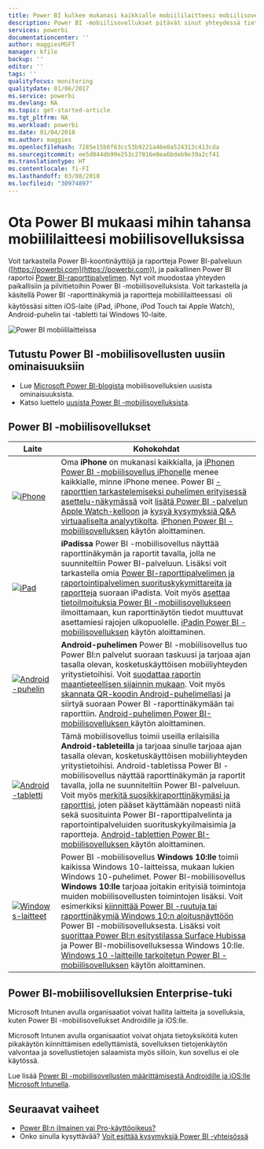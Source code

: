 ```yaml
---
title: Power BI kulkee mukanasi kaikkialle mobiililaitteesi mobiilisovelluksissa
description: Power BI -mobiilisovellukset pitävät sinut yhteydessä tietoihisi paikallisesti tai pilvipalvelussa. Tarkastele Power BI -raporttinäkymiä ja -raportteja omalla mobiililaitteellasi.
services: powerbi
documentationcenter: ''
author: maggiesMSFT
manager: kfile
backup: ''
editor: ''
tags: ''
qualityfocus: monitoring
qualitydate: 01/06/2017
ms.service: powerbi
ms.devlang: NA
ms.topic: get-started-article
ms.tgt_pltfrm: NA
ms.workload: powerbi
ms.date: 01/04/2018
ms.author: maggies
ms.openlocfilehash: 7285e15b6f63cc53b9221a46e0a524313c413cda
ms.sourcegitcommit: ee5d044db99e253c27816e0ea6bdeb9e39a2cf41
ms.translationtype: HT
ms.contentlocale: fi-FI
ms.lasthandoff: 03/08/2018
ms.locfileid: "30974897"
---
```

# <a name="take-power-bi-anywhere-in-mobile-apps-for-your-mobile-device"></a>Ota Power BI mukaasi mihin tahansa mobiililaitteesi mobiilisovelluksissa
Voit tarkastella Power BI-koontinäyttöjä ja raportteja Power BI-palveluun ([https://powerbi.com](https://powerbi.com)), ja paikallinen Power BI raportoi [Power BI-raporttipalvelimen](report-server/get-started.md). Nyt voit muodostaa yhteyden paikallisiin ja pilvitietoihin Power BI -mobiilisovelluksista. Voit tarkastella ja käsitellä Power BI -raporttinäkymiä ja raportteja mobiililaitteessasi &#151; oli käytössäsi sitten iOS-laite (iPad, iPhone, iPod Touch tai Apple Watch), Android-puhelin tai -tabletti tai Windows 10-laite.

![Power BI mobiililaitteissa](media/mobile-apps-for-mobile-devices/power-bi-mobile-apps-all-up.png)

## <a name="see-whats-new-in-the-power-bi-mobile-apps"></a>Tutustu Power BI -mobiilisovellusten uusiin ominaisuuksiin
* Lue [Microsoft Power BI-blogista](https://powerbi.microsoft.com/blog/tag/mobile/) mobiilisovelluksien uusista ominaisuuksista.
* Katso luettelo [uusista Power BI -mobiilisovelluksista](mobile-whats-new-in-the-mobile-apps.md).

## <a name="the-power-bi-mobile-apps"></a>Power BI -mobiilisovellukset
| **Laite** | **Kohokohdat** |
| --- | --- |
| [![iPhone](media/mobile-apps-for-mobile-devices/iphone-logo-50-px.png)](mobile-iphone-app-get-started.md) |Oma **iPhone** on mukanasi kaikkialla, ja [iPhonen Power BI -mobiilisovellus iPhonelle](mobile-iphone-app-get-started.md) menee kaikkialle, minne iPhone menee. Power BI [-raporttien tarkastelemiseksi puhelimen erityisessä asettelu-näkymässä](mobile-apps-view-phone-report.md) voit [lisätä Power BI -palvelun Apple Watch-kelloon](mobile-apple-watch.md) ja [kysyä kysymyksiä Q&A virtuaaliselta analyytikolta](mobile-apps-ios-qna.md). [iPhonen Power BI -mobiilisovelluksen](mobile-iphone-app-get-started.md) käytön aloittaminen. |
| [![iPad](media/mobile-apps-for-mobile-devices/ipad-logo-50-px.png)](mobile-ipad-app-get-started.md) |**iPadissa** Power BI -mobiilisovellus näyttää raporttinäkymän ja raportit tavalla, jolla ne suunniteltiin Power BI-palveluun. Lisäksi voit tarkastella omia [Power BI-raporttipalvelimen ja raportointipalvelimen suorituskykymittareita ja raportteja](mobile-app-ssrs-kpis-mobile-on-premises-reports.md) suoraan iPadista. Voit myös [asettaa tietoilmoituksia Power BI -mobiilisovellukseen ](mobile-set-data-alerts-in-the-mobile-apps.md) ilmoittamaan, kun raporttinäytön tiedot muuttuvat asettamiesi rajojen ulkopuolelle. [iPadin Power BI -mobiilisovelluksen](mobile-ipad-app-get-started.md) käytön aloittaminen. |
| [![Android-puhelin](media/mobile-apps-for-mobile-devices/android-phone-logo-50-px.png)](mobile-android-app-get-started.md) |**Android-puhelimen** Power BI -mobiilisovellus tuo Power BI:n palvelut suoraan taskuusi ja tarjoaa ajan tasalla olevan, kosketuskäyttöisen mobiiliyhteyden yritystietoihisi. Voit [suodattaa raportin maantieteellisen sijainnin mukaan](mobile-apps-geographic-filtering.md). Voit myös [skannata QR-koodin Android-puhelimellasi](mobile-apps-qr-code.md) ja siirtyä suoraan Power BI -raporttinäkymään tai raporttiin. [Android-puhelimen Power BI-mobiilisovelluksen ](mobile-android-app-get-started.md)käytön aloittaminen. |
| [![Android-tabletti](media/mobile-apps-for-mobile-devices/android-tablet-logo-50-px.png)](mobile-android-tablet-app-get-started.md) |Tämä mobiilisovellus toimii useilla erilaisilla **Android-tableteilla** ja tarjoaa sinulle tarjoaa ajan tasalla olevan, kosketuskäyttöisen mobiiliyhteyden yritystietoihisi. Android-tabletissa Power BI -mobiilisovellus näyttää raporttinäkymän ja raportit tavalla, jolla ne suunniteltiin Power BI-palveluun. Voit myös [merkitä suosikkiraporttinäkymäsi ja raporttisi](mobile-apps-favorites.md), joten pääset käyttämään nopeasti niitä sekä suosituinta Power BI-raporttipalvelinta ja raportointipalveluiden suorituskykyilmaisimia ja raportteja. [Android-tablettien Power BI-mobiilisovelluksen ](mobile-android-tablet-app-get-started.md)käytön aloittaminen. |
| [![Windows-laitteet](media/mobile-apps-for-mobile-devices/win-10-logo-50-px.png)](desktop-getting-started.md) |Power BI -mobiilisovellus **Windows 10:lle** toimii kaikissa Windows 10-laitteissa, mukaan lukien Windows 10-puhelimet. Power BI-mobiilisovellus **Windows 10:lle** tarjoaa joitakin erityisiä toimintoja muiden mobiilisovellusten toimintojen lisäksi. Voit esimerkiksi [kiinnittää Power BI -ruutuja tai raporttinäkymiä Windows 10:n aloitusnäyttöön](mobile-pin-dashboard-start-screen-windows-10-phone-app.md) Power BI -mobiilisovelluksesta. Lisäksi voit [suorittaa Power BI:n esitystilassa Surface Hubissa](mobile-windows-10-app-presentation-mode.md) ja Power BI-mobiilisovelluksessa Windows 10:lle. [Windows 10 -laitteille tarkoitetun Power BI -mobiilisovelluksen](mobile-windows-10-phone-app-get-started.md) käytön aloittaminen. |

## <a name="enterprise-support-for-the-power-bi-mobile-apps"></a>Power BI-mobiilisovelluksien Enterprise-tuki
Microsoft Intunen avulla organisaatiot voivat hallita laitteita ja sovelluksia, kuten Power BI -mobiilisovellukset Androidille ja iOS:lle.

Microsoft Intunen avulla organisaatiot voivat ohjata tietoyksiköitä kuten pikakäytön kiinnittämisen edellyttämistä, sovelluksen tietojenkäytön valvontaa ja sovellustietojen salaamista myös silloin, kun sovellus ei ole käytössä.

Lue lisää [Power BI -mobiilisovellusten määrittämisestä Androidille ja iOS:lle Microsoft Intunella](service-admin-mobile-intune.md). 

## <a name="next-steps"></a>Seuraavat vaiheet
* [Power BI:n ilmainen vai Pro-käyttöoikeus?](service-free-vs-pro.md)
* Onko sinulla kysyttävää? [Voit esittää kysymyksiä Power BI -yhteisössä](http://community.powerbi.com/)


